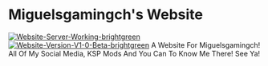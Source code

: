 # Miguelsgamingch's Website
<a href="https://imgbb.com/"><img src="https://i.ibb.co/0qZDy3j/Website-Server-Working-brightgreen.png" alt="Website-Server-Working-brightgreen" border="0"></a>
<a href="https://imgbb.com/"><img src="https://i.ibb.co/D7sQhDT/Website-Version-V1-0-Beta-brightgreen.png" alt="Website-Version-V1-0-Beta-brightgreen" border="0"></a>
A Website For Miguelsgamingch! All Of My Social Media, KSP Mods And You Can To Know Me There!
See Ya!
